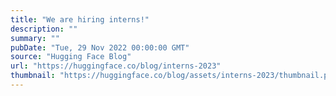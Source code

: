 ```yaml
---
title: "We are hiring interns!"
description: ""
summary: ""
pubDate: "Tue, 29 Nov 2022 00:00:00 GMT"
source: "Hugging Face Blog"
url: "https://huggingface.co/blog/interns-2023"
thumbnail: "https://huggingface.co/blog/assets/interns-2023/thumbnail.png"
---
```


